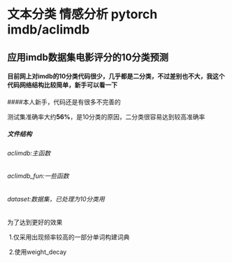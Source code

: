 # 文本分类 情感分析 pytorch imdb/aclimdb

## 应用imdb数据集电影评分的10分类预测

#### 目前网上对imdb的10分类代码很少，几乎都是二分类，不过差别也不大，我这个代码网络结构比较简单，新手可以看一下

####本人新手，代码还是有很多不完善的

测试集准确率大约**56%**，是10分类的原因，二分类很容易达到较高准确率

##### 文件结构

###### aclimdb:主函数

###### aclimdb_fun:一些函数

###### dataset:数据集，已处理为10分类用



为了达到更好的效果

​	1.仅采用出现频率较高的一部分单词构建词典

​	2.使用weight_decay







